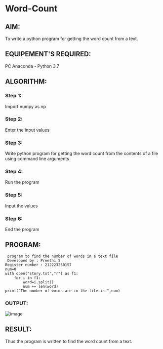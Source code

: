 # Word-Count
## AIM:
To write a python program for getting the word count from a text.
## EQUIPEMENT'S REQUIRED: 
PC
Anaconda - Python 3.7
## ALGORITHM: 
### Step 1:
Import numpy as np

### Step 2:
Enter the input values

### Step 3:
Write python program for getting the word count from the contents of a file using command line arguments

### Step 4:
Run the program

### Step 5:
Input the values

### Step 6:
End the program

## PROGRAM:
```
 program to find the number of words in a text file
 Developed by : Preethi S
Register number : 212223230157
num=0
with open("story.txt","r") as f1:
    for i in f1:
        word=i.split()
        num += len(word)
print("The number of words are in the file is ",num)
```

### OUTPUT:

![image](https://github.com/PreethiS647/Word-Count/assets/147313372/8d3beaf1-e2d4-4964-889e-2503e4053f84)


## RESULT:
Thus the program is written to find the word count from a text.
